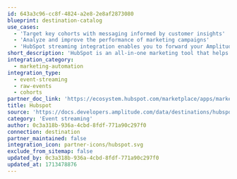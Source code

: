 ```yaml
---
id: 643a3c96-cc8f-4824-a2e8-2e8af2873080
blueprint: destination-catalog
use_cases:
  - 'Target key cohorts with messaging informed by customer insights'
  - 'Analyze and improve the performance of marketing campaigns'
  - 'HubSpot streaming integration enables you to forward your Amplitude events and event properties'
short_description: 'HubSpot is an all-in-one marketing tool that helps attract new leads and convert them into paying customers.'
integration_category:
  - marketing-automation
integration_type:
  - event-streaming
  - raw-events
  - cohorts
partner_doc_link: 'https://ecosystem.hubspot.com/marketplace/apps/marketing/analytics-data/amplitude-engage'
title: Hubspot
source: 'https://docs.developers.amplitude.com/data/destinations/hubspot'
category: 'Event streaming'
author: 0c3a318b-936a-4cbd-8fdf-771a90c297f0
connection: destination
partner_maintained: false
integration_icon: partner-icons/hubspot.svg
exclude_from_sitemap: false
updated_by: 0c3a318b-936a-4cbd-8fdf-771a90c297f0
updated_at: 1713478876
---
```

